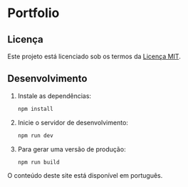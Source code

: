 # Portfolio

## Licença
Este projeto está licenciado sob os termos da [Licença MIT](LICENSE).

## Desenvolvimento

1. Instale as dependências:

   ```bash
   npm install
   ```

2. Inicie o servidor de desenvolvimento:

   ```bash
   npm run dev
   ```

3. Para gerar uma versão de produção:

   ```bash
   npm run build
   ```

O conteúdo deste site está disponível em português.
